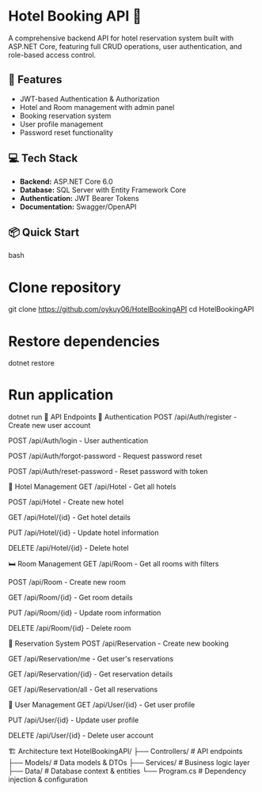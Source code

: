 # Hotel Booking API 🏨

A comprehensive backend API for hotel reservation system built with ASP.NET Core, featuring full CRUD operations, user authentication, and role-based access control.

## 🚀 Features
- JWT-based Authentication & Authorization
- Hotel and Room management with admin panel
- Booking reservation system
- User profile management
- Password reset functionality

## 💻 Tech Stack
- **Backend:** ASP.NET Core 6.0
- **Database:** SQL Server with Entity Framework Core
- **Authentication:** JWT Bearer Tokens
- **Documentation:** Swagger/OpenAPI

## 📦 Quick Start

bash
# Clone repository
git clone https://github.com/oykuy06/HotelBookingAPI
cd HotelBookingAPI

# Restore dependencies
dotnet restore

# Run application
dotnet run
🔗 API Endpoints
👤 Authentication
POST /api/Auth/register - Create new user account

POST /api/Auth/login - User authentication

POST /api/Auth/forgot-password - Request password reset

POST /api/Auth/reset-password - Reset password with token

🏨 Hotel Management
GET /api/Hotel - Get all hotels

POST /api/Hotel - Create new hotel

GET /api/Hotel/{id} - Get hotel details

PUT /api/Hotel/{id} - Update hotel information

DELETE /api/Hotel/{id} - Delete hotel

🛏️ Room Management
GET /api/Room - Get all rooms with filters

POST /api/Room - Create new room

GET /api/Room/{id} - Get room details

PUT /api/Room/{id} - Update room information

DELETE /api/Room/{id} - Delete room

📅 Reservation System
POST /api/Reservation - Create new booking

GET /api/Reservation/me - Get user's reservations

GET /api/Reservation/{id} - Get reservation details

GET /api/Reservation/all - Get all reservations

👥 User Management
GET /api/User/{id} - Get user profile

PUT /api/User/{id} - Update user profile

DELETE /api/User/{id} - Delete user account

🏗️ Architecture
text
HotelBookingAPI/
├── Controllers/     # API endpoints
├── Models/          # Data models & DTOs
├── Services/        # Business logic layer
├── Data/            # Database context & entities
└── Program.cs       # Dependency injection & configuration
